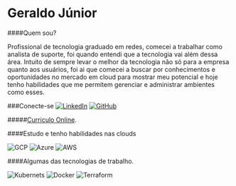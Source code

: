 # Geraldo Júnior

####Quem sou?

Profissional de tecnologia graduado em redes, comecei a trabalhar como analista de suporte, foi quando entendi que a tecnologia vai além dessa área. Intuito de sempre levar o melhor da tecnologia não só para a empresa quanto aos usuários, foi ai que comecei a buscar por conhecimentos e oportunidades no mercado em cloud para mostrar meu potencial e hoje tenho habilidades que me permitem gerenciar e administrar ambientes como esses.

###Conecte-se
[![LinkedIn](https://img.shields.io/badge/-LinkedIn-000?style=for-the-badge&logo=linkedin&logoColor=blue&&color=black)](https://www.linkedin.com/in/gferjunior/)
[![GitHub](https://img.shields.io/badge/GitHub-100000?style=for-the-badge&logo=github&logoColor=white)](https://github.com/Gehjunior)

#####[Curriculo Online](https://gehjunior.github.io/).

####Estudo e tenho habilidades nas clouds

![GCP](https://img.shields.io/badge/Google_Cloud-4285F4?style=for-the-badge&logo=google-cloud&logoColor=white)
![Azure](https://img.shields.io/badge/microsoft%20azure-0089D6?style=for-the-badge&logo=microsoft-azure&logoColor=white)
![AWS](https://img.shields.io/badge/Amazon_AWS-FF9900?style=for-the-badge&logo=amazonaws&logoColor=white)

####Algumas das tecnologias de trabalho.

![Kubernets](https://img.shields.io/badge/kubernetes-326ce5.svg?&style=for-the-badge&logo=kubernetes&logoColor=white)
![Docker](https://img.shields.io/badge/Docker-2CA5E0?style=for-the-badge&logo=docker&logoColor=white)
![Terraform](https://img.shields.io/badge/Terraform-7B42BC?style=for-the-badge&logo=terraform&logoColor=white)
